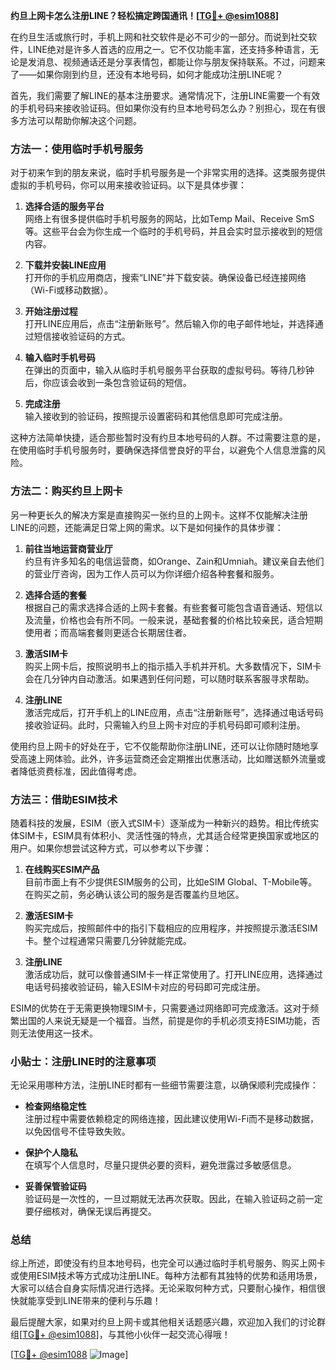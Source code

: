 **约旦上网卡怎么注册LINE？轻松搞定跨国通讯！[[TG💪+ @esim1088](https://t.me/s/esim1088)]**

在约旦生活或旅行时，手机上网和社交软件是必不可少的一部分。而说到社交软件，LINE绝对是许多人首选的应用之一。它不仅功能丰富，还支持多种语言，无论是发消息、视频通话还是分享表情包，都能让你与朋友保持联系。不过，问题来了——如果你刚到约旦，还没有本地号码，如何才能成功注册LINE呢？

首先，我们需要了解LINE的基本注册要求。通常情况下，注册LINE需要一个有效的手机号码来接收验证码。但如果你没有约旦本地号码怎么办？别担心，现在有很多方法可以帮助你解决这个问题。

### 方法一：使用临时手机号服务

对于初来乍到的朋友来说，临时手机号服务是一个非常实用的选择。这类服务提供虚拟的手机号码，你可以用来接收验证码。以下是具体步骤：

1. **选择合适的服务平台**  
   网络上有很多提供临时手机号服务的网站，比如Temp Mail、Receive SmS等。这些平台会为你生成一个临时的手机号码，并且会实时显示接收到的短信内容。

2. **下载并安装LINE应用**  
   打开你的手机应用商店，搜索“LINE”并下载安装。确保设备已经连接网络（Wi-Fi或移动数据）。

3. **开始注册过程**  
   打开LINE应用后，点击“注册新账号”。然后输入你的电子邮件地址，并选择通过短信接收验证码的方式。

4. **输入临时手机号码**  
   在弹出的页面中，输入从临时手机号服务平台获取的虚拟号码。等待几秒钟后，你应该会收到一条包含验证码的短信。

5. **完成注册**  
   输入接收到的验证码，按照提示设置密码和其他信息即可完成注册。

这种方法简单快捷，适合那些暂时没有约旦本地号码的人群。不过需要注意的是，在使用临时手机号服务时，要确保选择信誉良好的平台，以避免个人信息泄露的风险。

### 方法二：购买约旦上网卡

另一种更长久的解决方案是直接购买一张约旦的上网卡。这样不仅能解决注册LINE的问题，还能满足日常上网的需求。以下是如何操作的具体步骤：

1. **前往当地运营商营业厅**  
   约旦有许多知名的电信运营商，如Orange、Zain和Umniah。建议亲自去他们的营业厅咨询，因为工作人员可以为你详细介绍各种套餐和服务。

2. **选择合适的套餐**  
   根据自己的需求选择合适的上网卡套餐。有些套餐可能包含语音通话、短信以及流量，价格也会有所不同。一般来说，基础套餐的价格比较亲民，适合短期使用者；而高端套餐则更适合长期居住者。

3. **激活SIM卡**  
   购买上网卡后，按照说明书上的指示插入手机并开机。大多数情况下，SIM卡会在几分钟内自动激活。如果遇到任何问题，可以随时联系客服寻求帮助。

4. **注册LINE**  
   激活完成后，打开手机上的LINE应用，点击“注册新账号”，选择通过电话号码接收验证码。此时，只需输入约旦上网卡对应的手机号码即可顺利注册。

使用约旦上网卡的好处在于，它不仅能帮助你注册LINE，还可以让你随时随地享受高速上网体验。此外，许多运营商还会定期推出优惠活动，比如赠送额外流量或者降低资费标准，因此值得考虑。

### 方法三：借助ESIM技术

随着科技的发展，ESIM（嵌入式SIM卡）逐渐成为一种新兴的趋势。相比传统实体SIM卡，ESIM具有体积小、灵活性强的特点，尤其适合经常更换国家或地区的用户。如果你想尝试这种方式，可以参考以下步骤：

1. **在线购买ESIM产品**  
   目前市面上有不少提供ESIM服务的公司，比如eSIM Global、T-Mobile等。在购买之前，务必确认该公司的服务是否覆盖约旦地区。

2. **激活ESIM卡**  
   购买完成后，按照邮件中的指引下载相应的应用程序，并按照提示激活ESIM卡。整个过程通常只需要几分钟就能完成。

3. **注册LINE**  
   激活成功后，就可以像普通SIM卡一样正常使用了。打开LINE应用，选择通过电话号码接收验证码，输入ESIM卡对应的号码即可完成注册。

ESIM的优势在于无需更换物理SIM卡，只需要通过网络即可完成激活。这对于频繁出国的人来说无疑是一个福音。当然，前提是你的手机必须支持ESIM功能，否则无法使用这一技术。

### 小贴士：注册LINE时的注意事项

无论采用哪种方法，注册LINE时都有一些细节需要注意，以确保顺利完成操作：

- **检查网络稳定性**  
  注册过程中需要依赖稳定的网络连接，因此建议使用Wi-Fi而不是移动数据，以免因信号不佳导致失败。

- **保护个人隐私**  
  在填写个人信息时，尽量只提供必要的资料，避免泄露过多敏感信息。

- **妥善保管验证码**  
  验证码是一次性的，一旦过期就无法再次获取。因此，在输入验证码之前一定要仔细核对，确保无误后再提交。

### 总结

综上所述，即使没有约旦本地号码，也完全可以通过临时手机号服务、购买上网卡或使用ESIM技术等方式成功注册LINE。每种方法都有其独特的优势和适用场景，大家可以结合自身实际情况进行选择。无论采取何种方式，只要耐心操作，相信很快就能享受到LINE带来的便利与乐趣！

最后提醒大家，如果对约旦上网卡或其他相关话题感兴趣，欢迎加入我们的讨论群组[[TG💪+ @esim1088](https://t.me/s/esim1088)]，与其他小伙伴一起交流心得哦！  

[[TG💪+ @esim1088](https://t.me/s/esim1088) ![Image](https://i.postimg.cc/4NQfJmqS/Snipaste-2025-05-13-00-14-12.png)]